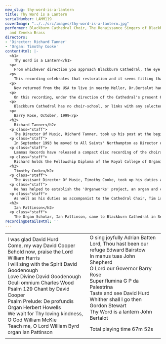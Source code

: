 ```yaml
---
new_slug: thy-word-is-a-lantern
title: Thy Word is a Lantern
serialNumber: LAMM119
coverImage: "../../src/images/thy-word-is-a-lantern.jpg"
performer: Blackburn Cathedral Choir, The Renaissance Singers of Blackburn Cathedral
  and Zeneka Brass
directors:
- 'Director: Richard Tanner'
- 'Organ: Timothy Cooke'
contentHtml: |-
  <h1>
    Thy Word is a Lantern</h1>
  <p>
    From whichever direction you approach Blackburn Cathedral, the eye is drawn to its unique architectural feature - Laurence King's elegant lantern tower surmounted by its graceful 'needle spire' and cross. An innovative and striking addition to the Georgian nave and the transepts (which had been added in the 1950's), the lantern tower was built in 1967. Just thirty years later serious problems with the original building fabric of the tower necessitated Provost David Frayne to embark upon a major restoration project, and this was completed in 1999, culminating in a great Service of re-Dedication, attended by HRH The Princess Royal, on June 30th.</p>
  <p>
    This recording celebrates that restoration and it seems fitting that it should take its title from Psalm 119 and John Bertalot's festive setting of those words, specially written for that occasion and it takes its place in a programme, with texts based mainly on the Psalms and set by a wide range of composers, spanning a range of five centuries. At least nine of these pieces have been recorded here for the first time.</p>
  <p>
    Now returned from the USA to live in nearby Mellor, Dr.Bertalot had been organist of the Cathedral from 1964 to 1982 and much of the present choral tradition here owes its origin to his tenure. It is also appropriate that the music of two of his successors (David Cooper and Gordon Stewart) and a previous sub-organist (David Goodenough) should be included in a programme which ranges from quiet unaccompanied singing to the glorious sounds of choirs, organ, brass and percussion in the Cathedral's reverberant acoustics.</p>
  <p>
    On this recording, under the direction of the Cathedral's present Organist and Director of Music, Richard Tanner, with the assistant organist Timothy Cooke, you can hear the Cathedral Choir of boys and men as well as the mixed-voice choir, the Renaissance Singers.</p>
  <p>
    Blackburn Cathedral has no choir-school, or links with any selected local schools, and both the boys and the men of the choir sing here on a voluntary basis. For thirty years there has also been a Young People's Choir which sings Matins each Sunday during term-time. The Cathedral's musical outreach has recently been enhanced by the formation of a girls' choir, which has already taken its place in the services, singing Evensong on two weekdays during term-time.</p>
  <p>
    Barry Rose, October, 1999</p>
  <h2>
    Richard Tanner</h2>
  <p class="staff">
    The Director Of Music, Richard Tanner, took up his post at the beginning of June 1998. A former chorister of St. Paul's Cathedral, London, he went on to study the organ with Robert Gower at Radley College and with David Sanger at the Royal Academy of Music and Oxford University, where, as organ scholar of Exeter College, he was responsible for organising and directing the choir of men and boys. After Oxford he spent a year as organ scholar of St. Albans Cathedral where he worked with Dr Barry Rose.</p>
  <p class="staff">
    In September 1993 he moved to All Saints' Northampton as Director of Music where he developed the musical tradition - the training of the boys and men, the founding of a girlsÕ choir, planning tours and organising concerts. Immediately before taking up his post at Blackburn, Richard took the choir on a second tour of the USA, where they sang in Charleston, South Carolina.</p>
  <p class="staff">
    Lammas Records have released a compact disc recording of the choirs of All Saints' under Richard's direction called <a href="./british.htm">A Celebration of British Cathedral Music</a>, and he can be heard playing the organ in a 1997 Lammas recording of music on the <a href="./northamp.htm">Gallery organ of All Saints' Northampton</a>. He has also produced several recordings for Lammas and Griffin.</p>
  <p class="staff">
    Richard holds the Fellowship Diploma of the Royal College of Organists and enjoys giving organ recitals, mostly in the UK, but has also performed in Italy (1995), India (1997) and the USA (1998).</p>
  <h2>
    Timothy Cooke</h2>
  <p class="staff">
    The Assisant Director Of Music, Timothy Cooke, took up his duties at the Cathedral at the beginning of September 1998. Born in Preston, Lancashire in 1973, Tim studied the organ with Ian Hare and gained an organ scholarship to Magdalene College, Cambridge, where he continued his organ studies with David Sanger. He then moved north to the Royal Northern College of Music in Manchester where he received further tuition from Gordon Stewart and Margaret Philips.</p>
  <p class="staff">
    He has helped to establish the 'Organworks' project, an organ and composition workshop for school children which runs throughout the year at Manchester's Bridgewater Hall.</p>
  <p class="staff">
    As well as his duties as accompanist to the Cathedral Choir, Tim is responsible for the training and direction of the Young People's Choir . He is an Associate of the Royal College of Organists, and a past prize winner of the Plymouth Young Organists' Competition.</p>
  <h2>
    Ian Pattinson</h2>
  <p class="staff">
    The Organ Scholar, Ian Pattinson, came to Blackburn Cathedral in September 1998 after completing his organ studies at the Birmingham Conservatoire, and having been organ scholar at Birmingham Cathedral. On this recording he accompanies the choir in Byrd's 'Teach me O Lord'.</p>
recordingDetailsHtml: ''
---
```


<table class="tracktable">
  <tbody>
    <tr>
      <td class="column1">
        I was glad <span class="composer">David Hurd</span><br>
        Come, my way<span class="composer"> David Cooper</span><br>
        Behold now, praise the Lord <span class="composer">William Harris</span><br>
        I will sing with the Spirit <span class="composer">David Goodenough</span><br>
        Love Divine <span class="composer">David Goodenough</span><br>
        Oculi omnium <span class="composer">Charles Wood</span><br>
        Psalm 129<span class="composer"> Chant by David Cooper</span><br>
        Psalm Prelude: De profundis <span class="composer">Organ Herbert Howells</span><br>
        We wait for Thy loving kindness, O God<span class="composer"> William McKie</span><br>
        Teach me, O Lord<span class="composer"> William Byrd  organ</span> <span class="composer">Ian Pattinson</span>
      </td>
      <td class="column2">
        O sing joyfully <span class="composer">Adrian Batten</span><br>
        Lord, Thou hast been our refuge<span class="composer"> Edward Bairstow</span><br>
        In manus tuas<span class="composer"> John Shepherd</span><br>
        O Lord our Governor <span class="composer">Barry Rose</span><br>
        Super flumina<span class="composer"> G P da Palestrina</span><br>
        Taste and see<span class="composer"> David Hurd</span><br>
        Whither shall I go then <span class="composer">Gordon Stewart</span><br>
        Thy Word is a lantern<span class="composer"> John Bertalot</span>
        <p>					<span id="playingtime">Total playing time 67m 52s</span></p>
      </td>
    </tr>
  </tbody>
</table>
